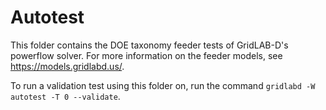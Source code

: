 # Autotest

This folder contains the DOE taxonomy feeder tests of GridLAB-D's powerflow solver. For more information on the feeder models, see https://models.gridlabd.us/.

To run a validation test using this folder on, run the command `gridlabd -W autotest -T 0 --validate`.
